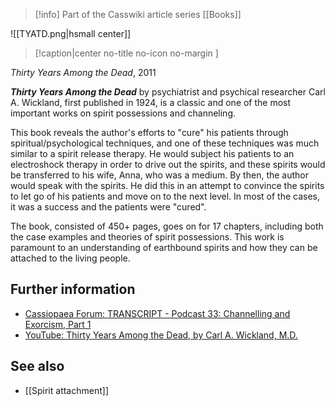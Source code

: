 > [!info] Part of the Casswiki article series [[Books]]

![[TYATD.png|hsmall center]]
> [!caption|center no-title no-icon no-margin ]
> 
_Thirty Years Among the Dead_, 2011

_**Thirty Years Among the Dead**_ by psychiatrist and psychical researcher Carl A. Wickland, first published in 1924, is a classic and one of the most important works on spirit possessions and channeling.

This book reveals the author's efforts to "cure" his patients through spiritual/psychological techniques, and one of these techniques was much similar to a spirit release therapy. He would subject his patients to an electroshock therapy in order to drive out the spirits, and these spirits would be transferred to his wife, Anna, who was a medium. By then, the author would speak with the spirits. He did this in an attempt to convince the spirits to let go of his patients and move on to the next level. In most of the cases, it was a success and the patients were "cured".

The book, consisted of 450+ pages, goes on for 17 chapters, including both the case examples and theories of spirit possessions. This work is paramount to an understanding of earthbound spirits and how they can be attached to the living people.

Further information
-------------------

*   [Cassiopaea Forum: TRANSCRIPT - Podcast 33: Channelling and Exorcism, Part 1](https://cassiopaea.org/forum/index.php/topic,5953.0.html)
*   [YouTube: Thirty Years Among the Dead, by Carl A. Wickland, M.D.](https://www.youtube.com/watch?v=s0zP3EUaDMQ)

See also
--------

*   [[Spirit attachment]]